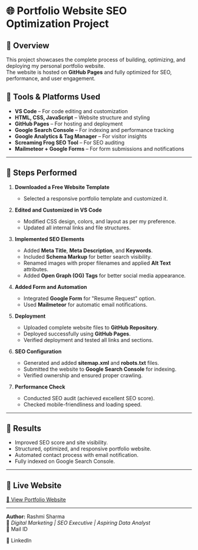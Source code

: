 # 🌐 Portfolio Website SEO Optimization Project

## 🔹 Overview
This project showcases the complete process of building, optimizing, and deploying my personal portfolio website.  
The website is hosted on **GitHub Pages** and fully optimized for SEO, performance, and user engagement.

## 🔹 Tools & Platforms Used
- **VS Code** – For code editing and customization  
- **HTML, CSS, JavaScript** – Website structure and styling  
- **GitHub Pages** – For hosting and deployment  
- **Google Search Console** – For indexing and performance tracking  
- **Google Analytics & Tag Manager** – For visitor insights  
- **Screaming Frog SEO Tool** – For SEO auditing  
- **Mailmeteor + Google Forms** – For form submissions and notifications  

---

## 🔹 Steps Performed

1. **Downloaded a Free Website Template**  
   - Selected a responsive portfolio template and customized it.

2. **Edited and Customized in VS Code**  
   - Modified CSS design, colors, and layout as per my preference.  
   - Updated all internal links and file structures.

3. **Implemented SEO Elements**  
   - Added **Meta Title**, **Meta Description**, and **Keywords**.  
   - Included **Schema Markup** for better search visibility.  
   - Renamed images with proper filenames and applied **Alt Text** attributes.  
   - Added **Open Graph (OG) Tags** for better social media appearance.

4. **Added Form and Automation**  
   - Integrated **Google Form** for "Resume Request" option.  
   - Used **Mailmeteor** for automatic email notifications.

5. **Deployment**  
   - Uploaded complete website files to **GitHub Repository**.  
   - Deployed successfully using **GitHub Pages**.  
   - Verified deployment and tested all links and sections.

6. **SEO Configuration**  
   - Generated and added **sitemap.xml** and **robots.txt** files.  
   - Submitted the website to **Google Search Console** for indexing.  
   - Verified ownership and ensured proper crawling.

7. **Performance Check**  
   - Conducted SEO audit (achieved excellent SEO score).  
   - Checked mobile-friendliness and loading speed.

---

## 🔹 Results
- Improved SEO score and site visibility.  
- Structured, optimized, and responsive portfolio website.  
- Automated contact process with email notification.  
- Fully indexed on Google Search Console.

---

## 🔹 Live Website
[🔗 View Portfolio Website](https://rashmisharma1191.github.io/DataAnalyst-Portfolio/)

---

**Author:** Rashmi Sharma  
🎯 *Digital Marketing | SEO Executive | Aspiring Data Analyst*  
📧 Mail ID

🔗 LinkedIn
